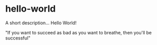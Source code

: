 # hello-world

A short description... Hello World!

"If you want to succeed as bad as you want to breathe, then you'll be successful"
